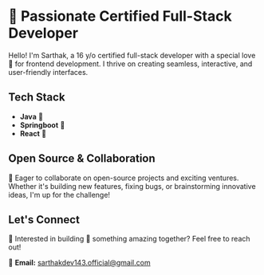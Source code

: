 # 🗿 Passionate Certified Full-Stack Developer

Hello! I'm Sarthak, a 16 y/o certified full-stack developer with a special love 💖 for frontend development. I thrive on creating seamless, interactive, and user-friendly interfaces.

## Tech Stack
  - **Java** 🔱
  - **Springboot** 💚
  - **React** 💙

## Open Source & Collaboration

💢 Eager to collaborate on open-source projects and exciting ventures. Whether it's building new features, fixing bugs, or brainstorming innovative ideas, I'm up for the challenge!

## Let's Connect

👋 Interested in building 💪 something amazing together? Feel free to reach out!

📧 **Email:** [sarthakdev143.official@gmail.com](mailto:sarthakdev143.official@gmail.com)
